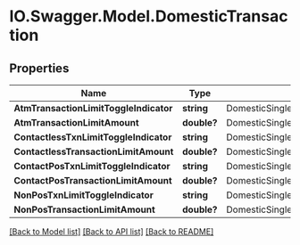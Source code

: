 # IO.Swagger.Model.DomesticTransaction
## Properties

Name | Type | Description | Notes
------------ | ------------- | ------------- | -------------
**AtmTransactionLimitToggleIndicator** | **string** | DomesticSingleATMTransactionLimitToggleFlag | [optional] 
**AtmTransactionLimitAmount** | **double?** | DomesticSingleATMTransactionLimit | [optional] 
**ContactlessTxnLimitToggleIndicator** | **string** | DomesticSingleContactlessTransactionLimitToggleFlag | [optional] 
**ContactlessTransactionLimitAmount** | **double?** | DomesticSingleContactlessTransactionLimit | [optional] 
**ContactPosTxnLimitToggleIndicator** | **string** | DomesticSingleContactPOSTransactionLimitToggleFlag | [optional] 
**ContactPosTransactionLimitAmount** | **double?** | DomesticSingleContactPOSTransactionLimit | [optional] 
**NonPosTxnLimitToggleIndicator** | **string** | DomesticSingleNonPOSTransactionLimitToggleFlag | [optional] 
**NonPosTransactionLimitAmount** | **double?** | DomesticSingleNonPOSTransactionLimit | [optional] 

[[Back to Model list]](../README.md#documentation-for-models) [[Back to API list]](../README.md#documentation-for-api-endpoints) [[Back to README]](../README.md)

